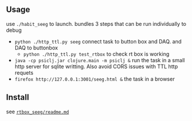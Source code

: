 ## Usage
use `./habit_seeg` to launch. bundles 3 steps that can be run individually to debug

 - `python ./http_ttl.py seeg` connect task to button box and DAQ. and DAQ to buttonbox
   - `python ./http_ttl.py test_rtbox` to check rt box is working
 - `java -cp psiclj.jar clojure.main -m psiclj &` run the task in a small http server for sqlite writting. Also avoid CORS issues with TTL http requets
 - `firefox http://127.0.0.1:3001/seeg.html &` the task in a browser


## Install
see [`rtbox_seeg/readme.md`](rtbox_seeg/readme.md)
